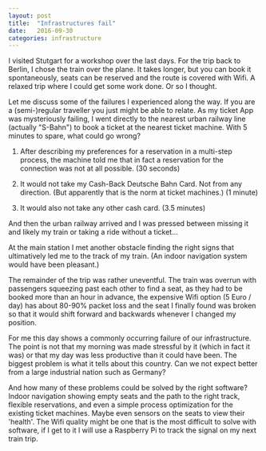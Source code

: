 ```yaml
---
layout: post
title:  "Infrastructures fail"
date:   2016-09-30
categories: infrastructure
---
```


I visited Stutgart for a workshop over the last days. For the trip back to
Berlin, I chose the train over the plane. It takes longer, but you can book it
spontaneously, seats can be reserved and the route is covered with Wifi. A
relaxed trip where I could get some work done. Or so I thought.

<!--
At the start of my day, I tried to reserve a train connection in the Android "DB
Navigator" App. Nope. Not going to happen. The App would not start and not even
give me a reason for this rejection. But hey probably it is my own fault for
choosing the OpenSource CyanogenMod Version or for disabling some of the access
rights that all of these application seem to need.

<p><center><img src="{{site.baseurl}}/assets/blog/pictures/db-navigator.png" style="width:400px;height:230px" alt="DB Navigator giving up"></center></p>

```
D/AndroidRuntime(27311): Shutting down VM
E/AndroidRuntime(27311): FATAL EXCEPTION: main
E/AndroidRuntime(27311): Process: de.hafas.android.db, PID: 27311
E/AndroidRuntime(27311): java.lang.NullPointerException: Attempt to get length of null array
```
-->

Let me discuss some of the failures I experienced along the way. If you are a
(semi-)regular traveller you just might be able to relate. 
As my ticket App was mysteriously failing, I went directly to the nearest urban
railway line (actually "S-Bahn") to book a ticket at the nearest ticket machine.
With 5 minutes to spare, what could go wrong? 

1. After describing my preferences for a reservation in a multi-step process,
   the machine told me that in fact a reservation for the connection was not at
all possible. (30 seconds)

2. It would not take my Cash-Back Deutsche Bahn Card. Not from any direction.
   (But apparently that is the norm at ticket machines.) (1 minute)

3. It would also not take any other cash card. (3.5 minutes)

And then the urban railway arrived and I was pressed between missing it and
likely my train or taking a ride without a ticket...

At the main station I met another obstacle finding the right signs that
ultimatively led me to the track of my train. (An indoor navigation system would
have been pleasant.)

The remainder of the trip was rather uneventful. The train was overrun with
passengers squeezing past each other to find a seat, as they had to be booked
more than an hour in advance, the expensive Wifi option (5 Euro / day) has about
80-90% packet loss and the seat I finally found was broken so that it would
shift forward and backwards whenever I changed my position.

For me this day shows a commonly occurring failure of our infrastructure. The
point is not that my morning was made stressful by it (which in fact it was) or
that my day was less productive than it could have been. The biggest problem is
what it tells about this country. Can we not expect better from a large
industrial nation such as Germany?

And how many of these problems could be solved by the right software? Indoor
navigation showing empty seats and the path to the right track, flexible
reservations, and even a simple process optimization for the existing ticket
machines. Maybe even sensors on the seats to view their 'health'. The Wifi
quality might be one that is the most difficult to solve with software, if I get
to it I will use a Raspberry Pi to track the signal on my next train trip.
